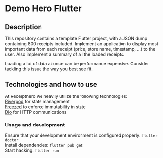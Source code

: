 # Demo Hero Flutter

## Description
This repository contains a template Flutter project, with a JSON dump containing 800 receipts included. Implement an application to display most important data from each receipt (price, store name, timestamp, ...) to the user. Also implement a summary of all the loaded receipts.

Loading a lot of data at once can be performance expensive. Consider tackling this issue the way you best see fit.

## Technologies and how to use
At Receipthero we heavily utilize the following technologies:\
[Riverpod](https://pub.dev/packages/flutter_riverpod) for state management\
[Freezed](https://pub.dev/packages/freezed) to enforce immutability in state\
[Dio](https://pub.dev/packages/dio) for HTTP communications

### Usage and development
Ensure that your development environment is configured properly: ```flutter doctor``` \
Install dependencies: ```flutter pub get``` \
Start hacking: ```flutter run```


